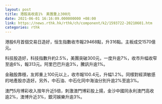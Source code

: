 ```yaml
---
layout: post
title: 港股高收逾1%　美團重上300元
date: 2021-06-01 16:16:09.000000000 +08:00
link: https://news.rthk.hk/rthk/ch/component/k2/1593722-20210601.htm
categories: rthk
---
```


港股6月首個交易日造好，恒生指數收市報29468點，升316點。主板成交1570億元。

科技股造好，科技指數升約2.5%，美團突破300元，一度升逾7%，收市升幅收窄至逾6%，報313元。阿里巴巴升逾3%，騰訊升逾1%。

金融股靠穩，友邦重上100元以上，收市報100.4元，升幅1.2%。同樣對經濟敏感的地產股亦造好。另外，中石油、中石化同中海油分別升逾2%至逾3%。

澳門5月博彩收入按年升近5倍，刺激澳門博彩股上揚，金沙中國同永利澳門高收逾2%，澳博升近3%，銀河娛樂升逾3%。
